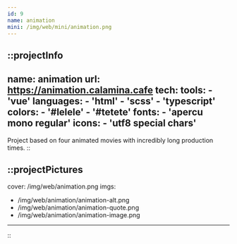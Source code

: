 ```yaml
---
id: 9
name: animation
mini: /img/web/mini/animation.png
---
```


::projectInfo
---
name: animation
url: https://animation.calamina.cafe
tech: 
    tools:
      - 'vue'
    languages:
      - 'html'
      - 'scss'
      - 'typescript'
    colors:
      - '#lelele'
      - '#tetete'
    fonts:
      - 'apercu mono regular'
    icons:
      - 'utf8 special chars'
---
Project based on four animated movies with incredibly long production times.
::

::projectPictures
---
cover: /img/web/animation.png
imgs:
  - /img/web/animation/animation-alt.png
  - /img/web/animation/animation-quote.png
  - /img/web/animation/animation-image.png
---
::

<!-- ::projectFeatures
:: -->